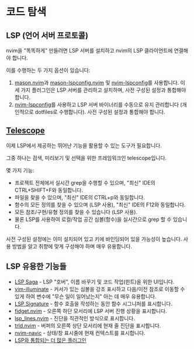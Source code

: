 # 코드 탐색

## LSP (언어 서버 프로토콜)
nvim을 "똑똑하게" 만들려면 LSP 서버를 설치하고 nvim의 LSP 클라이언트에 연결해야 합니다.

이를 수행하는 두 가지 옵션이 있습니다:
1. [mason.nvim](https://github.com/williamboman/mason.nvim)과 [mason-lspconfig.nvim](https://github.com/williamboman/mason-lspconfig.nvim) 및 [nvim-lspconfig](https://github.com/neovim/nvim-lspconfig)를 사용합니다. 이 세 가지 플러그인은 LSP 서버를 관리하고 설치하며, 사전 구성된 설정과 통합해야 합니다.
1. [nvim-lspconfig](https://github.com/neovim/nvim-lspconfig)를 사용하고 LSP 서버 바이너리를 수동으로 유지 관리합니다 (개인적으로 dotfiles로 수행합니다). 사전 구성된 설정과 통합해야 합니다.

## [Telescope](https://github.com/nvim-telescope/telescope.nvim)
이제 LSP에서 제공하는 뛰어난 기능을 활용할 수 있는 도구가 필요합니다.

그중 하나는 검색, 미리보기 및 선택을 위한 프레임워크인 telescope입니다.

몇 가지 기능:
* 프로젝트 전체에서 실시간 grep을 수행할 수 있으며, "최신" IDE의 CTRL+SHIFT+F와 동일합니다.
* 파일을 찾을 수 있으며, "최신" IDE의 CTRL+p와 동일합니다.
* 함수의 모든 정의를 찾을 수 있으며 (LSP 사용), "최신" IDE의 F12와 동일합니다.
* 모든 참조/구현/유형 정의를 찾을 수 있습니다 (LSP 사용).
* 물론 LSP를 사용하여 로컬/작업 공간 심볼(함수)을 실시간으로 grep 할 수 있습니다.

사전 구성된 설정에는 이미 설치되어 있고 키에 바인딩되어 있을 가능성이 높습니다. 사용 방법을 알고 취향에 맞게 구성해야 하며 매우 유용합니다.

## LSP 유용한 기능들
* [LSP Saga](https://github.com/glepnir/lspsaga.nvim) - LSP "호버", 이름 바꾸기 및 코드 작업(힌트)을 위한 UI입니다.
* [vim-illuminate](https://github.com/RRethy/vim-illuminate) - 커서가 있는 심볼을 강조 표시하고 다음/이전 참조로 이동할 수 있게 하여 변수에 "무슨 일이 일어났는지" 아는 데 매우 유용합니다.
* [LSP Signature](https://github.com/ray-x/lsp_signature.nvim) - 함수 호출을 작성하는 동안 함수 시그니처를 표시합니다.
* [fidget.nvim](https://github.com/j-hui/fidget.nvim) - 오른쪽 하단 모서리에 LSP 서버 진행 상황을 표시합니다.
* [lsp_lines.nvim](https://git.sr.ht/~whynothugo/lsp_lines.nvim) - 진단을 직관적인 방식으로 표시합니다.
* [trld.nvim](https://github.com/Mofiqul/trld.nvim) - 버퍼의 오른쪽 상단 모서리에 현재 줄 진단을 표시합니다.
* [nvim-navic](https://github.com/SmiteshP/nvim-navic) - 상태/창 표시줄에 현재 컨텍스트를 표시합니다.
* [LSP와 통합되는 더 많은 플러그인](https://github.com/rockerBOO/awesome-neovim#lsp)
